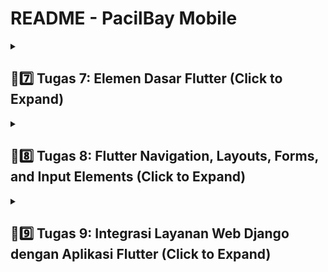 # README - PacilBay Mobile

<details>  <summary><h2>📝7️⃣ Tugas 7: Elemen Dasar Flutter (Click to Expand)</h2></summary>

<details>
  <summary><h3>1️⃣ Stateless Widget dan Stateful Widget</h3></summary>

1. Stateless Widget

   - Stateless Widget adalah widget yang tidak menyimpan state (keadaan) internal. Artinya, ketika widget ini dibuat, widget tidak akan berubah. Stateless Widget bersifat final dan hanya menerima parameter yang diberikan pada saat pembuatan. Stateless widget lebih sering digunakan untuk menampilkan informasi statis atau elemen yang tidak memerlukan update.
   
   - Contoh penggunaan stateless widget: membuat teks statis, gambar, ikon, dll

   

2. Stateful Widget
    - Stateful Widget adalah widget yang memiliki state internal yang dapat berubah. Stateful Widget bisa menyimpan informasi dan mengupdate tampilan berdasarkan perubahan yang terjadi selama life cycle aplikasi. Stateful Widget menggunakan dua kelas: kelas utama turunan dari StatefulWidget dan kelas State yang bertanggung jawab untuk menyimpan state dan mengelola update tampilan.
    - Contoh pengunaan stateful widget: tombol yang dapat ditekan (untuk mengubah status), form input yang menyimpan data, elemen interaktif lainnya

3. Perbandingan stateless widget dan stateful widget
    | Aspek          | Stateless Widget                                               | Stateful Widget                                                  |
    |----------------|---------------------------------------------------------------|-----------------------------------------------------------------|
    | Definisi       | Widget yang tidak menyimpan state dan tidak dapat berubah setelah dibuat | Widget yang menyimpan state dan dapat berubah seiring interaksi dengan user. |
    | Kelas          | Turunan dari StatelessWidget.                                 | Turunan dari StatefulWidget dan memiliki kelas State.           |
    | Pembaharuan    | Tidak dapat mengupdate tampilan setelah dibangun.           | Dapat mengupdate tampilan menggunakan metode setState().       |
    | Penggunaan     | Cocok untuk elemen statis seperti teks, ikon, gambar.        | Cocok untuk elemen interaktif seperti tombol, form, atau sign in. |
    | Siklus Hidup   | Hanya memiliki satu life cycle.                             | Memiliki dua life cycle: widget life cycle dan state life cycle. |
    | Kompleksitas   | Lebih sederhana dan lebih mudah digunakan.                   | Lebih kompleks karena memerlukan manajemen state.               |
</details>

<details>
  <summary><h3>2️⃣ Daftar Widget yang Digunakan dan Fungsinya</h3></summary>

| Widget               | Fungsi                                                                 |
|----------------------|------------------------------------------------------------------------|
| Scaffold             | Menyediakan struktur dasar halaman, termasuk AppBar, body, dan elemen lain di dalam aplikasi. |
| AppBar               | Menampilkan bagian atas aplikasi yang berisi judul dan elemen lainnya |
| Text                 | Menampilkan teks dalam aplikasi. Pada aplikasi ini digunakan untuk menampilkan judul aplikasi dan teks |
| Padding              | Memberikan jarak (padding) di sekeliling widget anaknya |
| Column               | Menyusun widget secara vertikal. |
| Row                  | Menyusun widget secara horizontal. |
| SizedBox             | Memberikan ruang kosong di antara widget. Digunakan untuk memberikan jarak vertikal antar elemen. |
| Center               | Meletakkan widget child di dalam area untuk menempatkan child di tengah area widget. |
| GridView.count       | Menyusun widget anak dalam bentuk grid. Dalam aplikasi ini digunakan untuk menampilkan ItemCard dalam 3 kolom. |
| Card                 | Menampilkan informasi dalam bentuk kartu. |
| Container            | Memberikan space untuk widget dan mengatur ukuran, warna, dan padding dari widget di dalamnya. |
| Material             | Memberikan efek material pada widget dan penggunaan tema. |
| InkWell              | Menambahkan efek sentuh (touch effect) pada widget ketika diklik.      |
| SnackBar             | Menampilkan pesan temporary di bagian bawah layar untuk memberikan feedback pada user. |
| Icon                 | Menampilkan ikon grafis.  |
</details>
<details>
  <summary><h3>3️⃣ Fungsi setstate()</h3></summary>
setState() adalah fungsi yang dimiliki oleh kelas State untuk mengelola keadaan (state) dari widget dalam aplikasi. Ketika fungsi setState() dipanggil, fungsi tersebut akan memberitahu Flutter untuk melakukan rebuild widget yang menggunakan state tersebut.

#### Kegunaan setstate()

1. Mengupdate UI
    Ketika keadaan suatu widget berubah (misal nilai variabel, hasil perhitungan, atau status interaksi *User* (seperti klik tombol)), maka setState() digunakan untuk memperbarui UI supaya memeproses perubahan tersebut. Flutter akan menjalankan kembali build() dari widget yang bersangkutan dan menghasilkan UI baru yang sesuai dengan state terbaru.

2. Mengoptimalkan Proses Rebuild
    Dengan menggunakan fungsi setState(), Flutter hanya akan merebuild widget yang berkaitan dengan state yang diubah, bukan seluruh widget tree sehingga membantu meningkatkan performa aplikasi.

Contoh:
```dart
setState(() {
  // Perubahan pada state
  counter++;
});
```
Ketika kita memanggil setState(), kita harus memberikan fungsi callback yang berisi logika untuk memperbarui state. Fungsi ini kemudian diambil oleh Flutter untuk memperbarui UI.
Pada contoh ini, variabel counter merupakan bagian dari state yang dikelola. Dengan memanggil setState(), nilai counter akan diubah dan UI akan diperbarui dengan menggunakan nilai(state) yang baru.


### Perbedaan const dan final

1. const

    const digunakan untuk mendeklarasikan konstanta yang diinisialisasi pada waktu kompilasi. Nilai yang diassign kepada variabel const harus diketahui sebelum program dijalankan. Variabel const bersifat immutable dan lebih efisien dalam penggunaan memori karena Flutter dapat melakukan optimasi dengan mengelola nilai yang sama hanya sekali dalam memori.

2. final

    final digunakan untuk mendeklarasikan variabel yang hanya dapat diinisialisasi sekali, tapi nilainya tidak harus diketahui pada waktu kompilasi. Nilai dari variabel final dapat ditetapkan pada waktu runtime. Final bersifat immutable setelah diinisialisasi, tapi final memungkinkan re-assign nilai yang lebih fleksibel karena nilainya bisa ditentukan oleh ekspresi yang dijalankan saat program berjalan.

3. Perbedaan const dan final

    | Aspek                | const                             | final                                |
    |----------------------|-----------------------------------|--------------------------------------|
    | Inisialisasi         | Diinisialisasi pada waktu kompilasi    | Diinisialisasi pada waktu runtime         |
    | Imutabilitas         | Nilai tidak dapat diubah setelah inisialisasi | Nilai tidak dapat diubah setelah inisialisasi |
    | Tipe Data            | Harus bertipe data yang diketahui saat kompilasi | Tipe data bisa ditentukan saat runtime |
    | Penggunaan Memori    | Dapat dioptimalkan untuk penggunaan memori yang efisien | Memori akan dialokasikan untuk setiap instance |
    | Contoh               | `const pi = 3.14;`               | `final name = getName();`           |
    | Scope                | Dapat digunakan dalam konteks compile-time | Dapat digunakan dalam konteks runtime |
</details>

<details>
  <summary><h3>4️⃣ Langkah-langkah Implementasi Elemen Dasar Flutter</h3></summary>

- Membuat Program Flutter Baru: Pertama, saya membuka terminal dan menggunakan perintah `flutter create pacilbay` untuk membuat aplikasi Flutter baru dengan nama "pacilbay".
- Buat file baru bernama menu.dart di direktori mental_health_tracker/lib. Tambahkan kode import 'package:flutter/material.dart'; pada baris pertama file tersebut.
- Di menu.dart, ubah kelas MyHomePage dari StatefulWidget menjadi StatelessWidget dengan menghapus bagian yang tidak diperlukan dan menambahkan constructor baru.
- Di dalam file lib/main.dart, saya mengimplementasikan kelas MyHomePage yang merupakan widget utama aplikasi. Dalam metode build, saya menggunakan widget Column untuk menyusun tombol-tombol secara vertikal. Saya membuat tiga tombol dengan menggunakan widget ElevatedButton, masing-masing dilengkapi dengan ikon dan teks yang sesuai. Untuk mengisi card tersebut, saya deklarasikan tiga variabel bertipe string (npm, name, className) di dalam kelas MyHomePage.
- Selanjutnya, saya buat kelas baru bernama InfoCard di menu.dart untuk menampilkan informasi NPM, nama, dan kelas.
- Selanjutnya, saya mengimplementasikan warna yang berbeda untuk setiap tombol dengan menambahkan properti `final Color color;` pada class `ItemHomepage` yang sudah dibuat sebelumnya. 
- Saya menggunakan widget ScaffoldMessenger untuk menampilkan Snackbar ketika tombol ditekan. Dalam setiap fungsi onPressed dari tombol, saya menambahkan kode untuk menampilkan Snackbar yang sesuai
- Setelah semua kelas selesai dimplementasikan, saya menjalankan perintah flutter analyze untuk memastikan tidak ada isu pada kode yang dapat mengganggu performa atau fungsionalitas aplikasi.
</details>

</details>

<details>
  <summary><h2>📝8️⃣ Tugas 8: Flutter Navigation, Layouts, Forms, and Input Elements (Click to Expand)</h2></summary>

<details>
  <summary><h3>1️⃣ Kegunaan const di Flutter</h3></summary>

`const` adalah keyword di Flutter yang digunakan untuk mendefinisikan objek atau widget yang immutable (tidak bisa diubah) dan akan diinisialisasi sekali saja pada saat kompilasi. Dengan `const`, kita memastikan bahwa objek tersebut bersifat konstan dan tidak akan berubah sepanjang masa hidup aplikasi.

#### Keuntungan menggunakan const
1. **Meningkatkan Performa Aplikasi**
   - **Reuse**: Objek `const` hanya dibuat satu kali dalam memori, sehingga dapat digunakan kembali (reused) tanpa perlu dibuat ulang.
   - **Optimasi Rendering**: Flutter tidak perlu merender ulang widget yang diberi `const`, sehingga mempercepat proses rendering dan mengurangi kerja CPU.

2. **Efisiensi Memori**
   - Objek `const` hanya memakan memori sekali saja, karena tidak dibuat ulang setiap kali dipanggil.
   - Penggunaan memori menjadi lebih hemat, terutama dalam aplikasi dengan banyak widget statis.

3. **Deteksi Kesalahan di Waktu Kompilasi**
   - Kesalahan yang berkaitan dengan nilai konstan dapat dideteksi lebih awal, saat proses kompilasi, bukan di runtime.
   - Membantu pengembang menemukan bug lebih cepat dan meningkatkan keandalan aplikasi.

4. **Meningkatkan Readability dan Maintainability**
   - Kode yang menggunakan `const` lebih mudah dibaca dan dipahami, karena developer lain tahu bahwa objek tersebut tidak akan berubah.
   - Membantu menjaga konsistensi dalam kode, sehingga lebih mudah dikelola dan di-maintain.

#### Kapan Sebaiknya Menggunakan `const`?
- **Widget Statis**: Ketika widget atau objek tidak berubah selama masa hidup aplikasi.
  ```dart
  const Text('Hello, Flutter');
  ```

- **Konfigurasi Aplikasi**: Untuk nilai-nilai yang tidak berubah, seperti warna, margin, padding, atau konfigurasi lainnya.
    ```dart
    const Color primaryColor = Colors.blue;
    ```

- **Penggunaan Berulang**: Ketika sebuah widget atau objek sering digunakan di berbagai tempat dalam aplikasi.
    ```dart
    const EdgeInsets allPadding = EdgeInsets.all(16.0);
    ```

#### Kapan Sebaiknya Menggunakan `const`?
- **Widget Dinamis**: Jika widget atau objek bergantung pada input *User* atau data yang berubah.
    ```dart
    Text('Welcome, $userName'); // Tidak bisa menggunakan const karena userName bisa berubah
    ```

- **Stateful Widget**: Untuk widget yang memiliki state atau memerlukan perubahan selama runtime.
    ```dart
    setState(() {
    // Update state
    });
    ```

#### Contoh Penggunaan `const`?
```dart
class MyApp extends StatelessWidget {
  const MyApp({super.key});

  @override
  Widget build(BuildContext context) {
    return const MaterialApp(
      home: Scaffold(
        appBar: AppBar(
          title: Text('Const Example'),
        ),
        body: Center(
          child: Text('Hello, const world!'),
        ),
      ),
    );
  }
}
```
Dalam kode Dart tersebut, penggunaan const memiliki beberapa fungsi:
1. Konstruksi class: Konstruktor `MyApp` ditandai sebagai const, yang berarti bahwa setiap instance dari `MyApp` tidak akan berubah (immutable) dan dapat diinisialisasi sebagai konstan. Konstruktor ini membantu Flutter memahami bahwa widget ini tidak perlu dirender ulang jika tidak ada perubahan.
2. Reusable `MaterialApp`: Dengan menggunakan const, `MaterialApp` dibuat sebagai objek immutable. Jika tidak ada perubahan pada konfigurasi aplikasi, Flutter tidak perlu membuat ulang widget ini setiap kali aplikasi dijalankan atau dirender ulang.
3. Immutable `Text` Widget: `Text` ini memiliki nilai yang tidak akan berubah selama runtime. Dengan `const`, Flutter tidak perlu membuat ulang widget ini, yang meningkatkan efisiensi rendering.
</details>

<details>
  <summary><h3>2️⃣ Penggunaan Column dan Row pada Flutter</h3></summary>

#### 1. **Column**
    `Column` adalah widget di Flutter yang menyusun *children*-nya secara vertikal (dari atas ke bawah).

    **Karakteristik:**
    - Menyusun widget secara **vertikal**.
    - Bisa menyesuaikan **alignment** dan **main axis** (vertikal) serta **cross axis** (horizontal).
    - Fleksibel untuk membuat tata letak dengan elemen-elemen yang harus ditampilkan berurutan dari atas ke bawah.

    **Properti Utama:**
    - `mainAxisAlignment`: Mengatur bagaimana *children* diatur secara vertikal.
    - `crossAxisAlignment`: Mengatur bagaimana *children* disejajarkan secara horizontal.

    **Contoh Implementasi:**
    ```dart
    Column(
      mainAxisAlignment: MainAxisAlignment.center,
      crossAxisAlignment: CrossAxisAlignment.start,
      children: [
        Text('Item 1'),
        Text('Item 2'),
        Text('Item 3'),
      ],
    )
    ```
    Penggunaan `Column` dalam kode ini bertujuan untuk menyusun beberapa widget `Text` secara vertikal, dari atas ke bawah. 
    - `Column` Widget

        `Column` digunakan untuk menyusun anak-anaknya (dalam hal ini widget `Text`) secara vertikal.

    - `mainAxisAlignment: MainAxisAlignment.center`

        Properti `mainAxisAlignment` mengatur posisi anak-anak widget di **sumbu utama** (vertikal dalam `Column`). Dengan `MainAxisAlignment.center`, semua anak-anak `Column` akan ditempatkan di tengah-tengah sumbu vertikal.

    - `crossAxisAlignment: CrossAxisAlignment.start`

        Properti `crossAxisAlignment` mengatur posisi anak-anak di sepanjang **sumbu sekunder** (horizontal dalam `Column`). Dengan `CrossAxisAlignment.start`, setiap anak dari `Column` akan disejajarkan di sisi **kiri** dari sumbu horizontal.

    - `children`

      Daftar widget yang merupakan anak-anak dari `Column`. Dalam kode ini, ada tiga widget `Text`:
      `Text('Item 1')`
      `Text('Item 2')`
      `Text('Item 3')`

    Ketiga widget ini akan ditampilkan secara vertikal dalam `Column`, dimulai dari sisi kiri (karena `crossAxisAlignment.start`) dan dipusatkan di sumbu vertikal (karena `mainAxisAlignment.center`).

#### 2. **Row**
    `Row` adalah widget di Flutter yang menyusun *children*-nya secara horizontal (dari kiri ke kanan).

    **Karakteristik:**
    - Menyusun widget secara **horizontal**.
    - Sama seperti `Column`, `Row` memiliki kontrol atas **alignment** dan **main axis** (horizontal) serta **cross axis** (vertikal).
    - Digunakan untuk membuat tata letak elemen-elemen yang perlu disusun berurutan dari kiri ke kanan.

    **Properti Utama:**
    - `mainAxisAlignment`: Mengatur bagaimana *children* diatur secara horizontal.
    - `crossAxisAlignment`: Mengatur bagaimana *children* diatur vertikal.

    **Contoh Implementasi:**
    ```dart
    Row(
      mainAxisAlignment: MainAxisAlignment.spaceAround,
      crossAxisAlignment: CrossAxisAlignment.center,
      children: [
        Icon(Icons.star),
        Icon(Icons.favorite),
        Icon(Icons.person),
      ],
    )
    ```
    Kode `Row` ini digunakan untuk menyusun tiga ikon secara horizontal dengan jarak yang merata di antara mereka.

    - `Row'
      - Widget ini menyusun elemen-elemen anak (`children`) secara horizontal, dari kiri ke kanan.

    - `mainAxisAlignment: MainAxisAlignment.spaceAround`. Properti ini mengatur jarak antar elemen anak di **sumbu utama** (horizontal). Dengan `spaceAround`:
        - Memberikan jarak yang sama di sekitar setiap elemen.
        - Jarak antara elemen dan tepi `Row` sedikit lebih kecil dibandingkan jarak antar elemen.

    - `crossAxisAlignment: CrossAxisAlignment.center`
      - Properti ini menentukan bagaimana elemen-elemen anak diatur di **sumbu sekunder** (vertikal).
      - `center` memastikan semua ikon berada di tengah secara vertikal dalam `Row`.

    - `children`
      - Berisi tiga ikon: `Icons.star`, `Icons.favorite`, dan `Icons.person`.
      - Masing-masing ikon akan ditempatkan secara horizontal dalam `Row` dengan jarak merata.

#### 3. Perbandingan `Column` vs `Row`

    | **Aspek**              | **Column**                          | **Row**                                   |
    |------------------------|-------------------------------------|-------------------------------------------|
    | **Orientasi**           | Vertikal (dari atas ke bawah)       | Horizontal (dari kiri ke kanan)           |
    | **Main Axis**           | Vertikal                            | Horizontal                                |
    | **Cross Axis**          | Horizontal                          | Vertikal                                  |
    | **Penggunaan**          | Untuk menyusun elemen vertikal      | Untuk menyusun elemen horizontal          |
    | **Alignment**           | `mainAxisAlignment`, `crossAxisAlignment` | `mainAxisAlignment`, `crossAxisAlignment` |
    | **Contoh Situasi**      | Daftar item, formulir, paragraf     | Navigasi horizontal, icons                |

#### 4. Contoh Penggunaan Gabungan:
    ```dart
    Column(
      children: [
        Row(
          mainAxisAlignment: MainAxisAlignment.spaceBetween,
          children: [
            Text('Left Item'),
            Text('Right Item'),
          ],
        ),
        Row(
          mainAxisAlignment: MainAxisAlignment.center,
          children: [
            Icon(Icons.star),
            Icon(Icons.favorite),
            Icon(Icons.person),
          ],
        ),
      ],
    )
    ```
</details>

<details>
  <summary><h3>3️⃣ Elemen Input pada Halaman Form</h3></summary>

#### Elemen Input yang Digunakan dalam Kode:

1. **`TextFormField`**:
   - **`Nama Produk`**: Input teks untuk nama produk dengan validasi untuk memastikan tidak kosong dan tidak lebih dari 100 karakter.
   - **`Deskripsi Produk`**: Input teks untuk deskripsi produk dengan validasi untuk memastikan tidak kosong dan tidak lebih dari 255 karakter.
   - **`Harga Produk`**: Input teks yang memerlukan angka positif untuk harga produk, dengan validasi angka dan memastikan input adalah integer positif.
   - **`Jumlah Tersedia`**: Input teks yang memerlukan angka positif untuk jumlah produk yang tersedia, dengan validasi serupa untuk angka dan integer positif.

2. **`ElevatedButton`**:
   - Tombol untuk menyimpan data formulir, dengan validasi formulir sebelum menampilkan dialog konfirmasi.

#### Elemen Input Flutter Lain yang Tidak Digunakan:
1. **`DropdownButton`**: Untuk memilih dari daftar pilihan yang sudah ditentukan.
2. **`Checkbox`**: Untuk input nilai boolean (true/false).
3. **`Radio`**: Untuk memilih satu opsi dari beberapa pilihan.
4. **`Slider`**: Untuk input angka dalam bentuk slider.
5. **`Switch`**: Untuk input boolean yang bisa diaktifkan/dinonaktifkan.
6. **`DatePicker`**: Untuk memilih tanggal.
7. **`TimePicker`**: Untuk memilih waktu.
</details>

<details>
  <summary><h3>4️⃣ Tema (theme) dalam Aplikasi Flutter</h3></summary>

Flutter menyediakan widget `ThemeData` yang dapat diatur dalam `MaterialApp` untuk memastikan konsistensi tampilan di seluruh aplikasi. Dengan menggunakan `ThemeData`, kita bisa mengatur warna, font, bentuk tombol, gaya teks, dan elemen UI lainnya agar konsisten di seluruh aplikasi.

Dalam aplikasi Flutter yang saya buat, saya menggunakan tema utama yang didefinisikan di `main.dart`. Tema ini berfungsi sebagai **"base"** untuk seluruh screens dan widget lainnya, memastikan konsistensi desain dan gaya di seluruh aplikasi.

Di dalam `main.dart`, saya mengatur `ThemeData` menggunakan `colorScheme` dan beberapa pengaturan tambahan:

```dart
MaterialApp(
  theme: ThemeData(
    colorScheme: ColorScheme.fromSwatch(
      primarySwatch: Colors.deepOrange,
    ).copyWith(
      secondary: Colors.deepOrange[400],
    ),
    useMaterial3: true, // Mengaktifkan Material Design 3
  ),
  home: MyHomePage(),
);
```

1. **MaterialApp**

   `MaterialApp` adalah widget utama yang membungkus aplikasi Flutter. Parameter `theme` membuat kita bisa menentukan tema global yang akan diterapkan ke seluruh aplikasi.

2. **ThemeData**

   `ThemeData` adalah konfigurasi tema yang berisi berbagai pengaturan seperti skema warna, font, dan gaya lainnya.

3. **colorScheme**

   - **`ColorScheme.fromSwatch`**: Digunakan untuk membuat skema warna berbasis warna utama yang kita pilih (`primarySwatch`). Dalam contoh ini, `primarySwatch` diatur ke `Colors.deepOrange`.
   - **`copyWith`**: Digunakan untuk menyesuaikan skema warna lebih lanjut. Dalam kode ini, `secondary` diatur ke `Colors.deepOrange[400]`. Warna sekunder biasanya digunakan untuk elemen tambahan seperti tombol aksi sekunder dan ikon.

4. **useMaterial3**

   **`useMaterial3: true`**: Mengaktifkan penggunaan **Material Design 3**, yang menghadirkan fitur desain baru dan penyesuaian yang lebih baik untuk elemen UI, seperti tombol, card, dan lainnya.

5. **home**

   Menentukan layar awal aplikasi, dalam hal ini, `MyHomePage`.

</details>

<details>
  <summary><h3>5️⃣ Navigasi dalam aplikasi dengan banyak halaman pada Flutter</h3></summary>

Navigasi dalam aplikasi ini ditangani menggunakan **`Navigator`** dengan metode **`pushReplacement`** dan **`push`** untuk berpindah antar halaman.

#### 1. **Penggunaan `Navigator.pushReplacement`**
   - **`Navigator.pushReplacement`** digunakan untuk mengganti halaman saat ini dengan halaman baru. `Navigator.pushReplacement` memastikan bahwa halaman sebelumnya tidak akan tetap berada dalam *stack* navigasi.
   - **Keuntungan**: *User* tidak dapat kembali ke halaman sebelumnya dengan tombol "back", sehingga cocok untuk skenario seperti mengalihkan *User* ke halaman utama atau formulir tertentu setelah tindakan tertentu.

   **Contoh**:
   ```dart
   ListTile(
     leading: const Icon(Icons.home_outlined),
     title: const Text('Halaman Utama'),
     onTap: () {
       Navigator.pushReplacement(
         context,
         MaterialPageRoute(
           builder: (context) => MyHomePage(),
         ),
       );
     },
   );
   ```
   Dalam contoh ini, ketika *User* mengetuk "Halaman Utama", mereka akan diarahkan ke `MyHomePage`, dan halaman sebelumnya akan dihapus dari *stack* navigasi.

Selain menggunakan **`pushReplacement`** untuk navigasi melalui drawer, saya juga menggunakan **`Navigator.push`** di dalam **`InkWell`** pada halaman menu untuk navigasi ke halaman lain.

#### 2. **Navigasi dengan `Navigator.push`**
   - **`Navigator.push`** menambahkan halaman baru ke *stack* navigasi, memungkinkan *user* untuk kembali ke halaman sebelumnya dengan tombol "back".
   - **Perbedaan dengan `pushReplacement`**: 
     - **`push`** menambahkan halaman ke *stack* navigasi.
     - **`pushReplacement`** mengganti halaman saat ini, sehingga halaman sebelumnya dihapus dari *stack* navigasi.
   - **Keuntungan**: Memungkinkan navigasi dengan kemampuan untuk kembali ke halaman sebelumnya, misalnya, setelah menyelesaikan suatu tugas atau form.

   ```dart
   Navigator.push(
     context,
     MaterialPageRoute(
       builder: (context) => ProductEntryFormPage(),
     ),
   );
   ```
   Dalam contoh ini, ketika item menu dengan nama "Tambah Produk" diklik, aplikasi akan menavigasi ke `ProductEntryFormPage`, dan *user* dapat kembali ke halaman sebelumnya dengan tombol "back".

#### 3. **Penggunaan `Drawer` untuk Navigasi**
   - **`Drawer`** adalah komponen navigasi yang menampilkan side menu. *User* dapat memilih item menu untuk berpindah antar halaman.
   - Setiap **`ListTile`** dalam `Drawer` memicu navigasi ke halaman yang berbeda.
   - **Contoh item Drawer**:
     - **Halaman Utama**: Mengarahkan ke `MyHomePage`.
     - **Tambah Produk**: Mengarahkan ke `ProductEntryFormPage`.

   **Kode**:
   ```dart
   Drawer(
     child: ListView(
       children: [
         // Header Drawer
         DrawerHeader(...),
         // Navigasi ke Halaman Utama
         ListTile(
           leading: const Icon(Icons.home_outlined),
           title: const Text('Halaman Utama'),
           onTap: () {
             Navigator.pushReplacement(
               context,
               MaterialPageRoute(builder: (context) => MyHomePage()),
             );
           },
         ),
         // Navigasi ke Tambah Produk
         ListTile(
           leading: const Icon(Icons.shop_2_outlined),
           title: const Text('Tambah Produk'),
           onTap: () {
             Navigator.pushReplacement(
               context,
               MaterialPageRoute(builder: (context) => ProductEntryFormPage()),
             );
           },
         ),
       ],
     ),
   );
   ```

</details>
</details>

<details>  <summary><h2>📝9️⃣ Tugas 9: Integrasi Layanan Web Django dengan Aplikasi Flutter (Click to Expand)</h2></summary>

<details>
  <summary><h3>1️⃣ Pembuatan Model Custom di Flutter</h3></summary>

1. **Struktur Data yang Konsisten**
   - Model menyediakan kerangka atau struktur yang memastikan bahwa data yang diterima atau dikirim memiliki format yang sama.
   - Dalam Django, model biasanya digunakan untuk mendefinisikan bagaimana data disimpan dalam database. Saat data ini diubah menjadi JSON (menggunakan serializer), struktur model tetap terjaga.
   - Di sisi Flutter, model (dalam bentuk kelas Dart) memastikan data JSON yang diterima dari Django dapat diakses dengan atribut atau metode tertentu. Dengan pendekatan ini, data yang ditransfer antara Django dan Flutter tetap konsisten, mencegah error parsing atau akses atribut yang tidak ada.

2. **Validasi Data**
   - Model di Django (dan serializer) memvalidasi data sebelum menyimpan ke database. Jika tidak ada model, data bisa saja diterima meskipun tidak valid atau tidak sesuai dengan harapan.
   - Di Flutter, model memastikan data JSON yang diterima memiliki tipe dan format yang benar.

   **Contoh Validasi di Django:**
   ```python
   class ProductSerializer(serializers.ModelSerializer):
       class Meta:
           model = Product
           fields = ['id', 'name', 'price', 'description']

       def validate_price(self, value):
           if value <= 0:
               raise serializers.ValidationError("Price must be greater than zero.")
           return value
   ```

   **Error yang Dapat Terjadi Tanpa Validasi:**
   Jika Flutter menerima JSON tanpa validasi:
   ```json
   {
     "id": 1,
     "name": "Laptop",
     "price": "not_a_number",
     "description": "High-performance laptop"
   }
   ```
   Maka aplikasi Flutter akan crash ketika mencoba mengubah tipe data `price` menjadi `double`.

3. **Kemudahan Pengembangan dan Perawatan**
   - Model berfungsi sebagai sumber kebenaran tunggal (**Single Source of Truth**) untuk pengelolaan data, baik di Django maupun Flutter.
   - Jika ada perubahan pada struktur data (misalnya penambahan atribut baru), model memastikan bahwa perubahan ini diterapkan dengan konsisten pada backend dan frontend.
   - Tanpa Model, perubahan harus dilakukan secara manual di beberapa tempat, yang meningkatkan risiko inkonsistensi.

4. **Keamanan Data**
   - Django model dapat dilengkapi dengan kontrol akses dan logika validasi yang mencegah eksploitasi.
   - Tanpa model, data mentah yang tidak diverifikasi dapat menyebabkan celah keamanan.

### **Apakah Akan Terjadi Error Jika Tidak Membuat Model?**

- **Di Django:** 
  Tidak menggunakan model Django untuk database (misalnya hanya bekerja dengan data JSON mentah) tidak akan menyebabkan error secara langsung, tetapi akan sangat sulit untuk mengelola data dengan struktur kompleks. Serializer membutuhkan model atau struktur data untuk bekerja dengan baik.

- **Di Flutter:** 
  Tanpa model Dart, JSON parsing menjadi tidak efisien dan rawan error. Akses atribut menggunakan cara manual (`json['key']`) dapat menyebabkan error runtime jika atribut tidak ada atau tipe data tidak sesuai.

  **Contoh Masalah Tanpa Model Dart:**
  ```dart
  var jsonData = {'id': 1, 'name': 'Laptop', 'price': 1500};
  
  // Akses manual
  var price = jsonData['price']; // Berjalan
  var description = jsonData['description']; // Error runtime: Key not found
  ```

Tanpa model, error eksplisit mungkin tidak langsung ada, tetapi akan ada banyak potensi masalah yang menjadikan program tidak efisien dan rawan bug.
</details>
<details>
  <summary><h3>2️⃣ Fungsi dari library http</h3></summary>
  Library `http` dalam Flutter digunakan untuk mengirim HTTP request dari aplikasi Flutter ke layanan backend seperti Django. Library http menyediakan API untuk melakukan request, seperti `GET`, `POST`, `PUT`, `DELETE`, dll sehingga memungkinkan komunikasi antara frontend (Flutter) dan backend (Django).

Fungsi `http` dalam integrasi Django dan Flutter:

### 1. **Mengirim Data ke Backend (POST Request)**

Pada integrasi flutter dan django, **POST** digunakan untuk mengirimkan data dari Flutter ke Django. Contohnya, mengirim data formulir menambah user (register).

**Kode di Flutter:**

```dart
import 'package:http/http.dart' as http;
import 'dart:convert';

Future<void> registerUser(String username, String password) async {
  final url = Uri.parse('http://127.0.0.1:8000/api/register/');
  final response = await http.post(
    url,
    headers: {'Content-Type': 'application/json'},
    body: jsonEncode({'username': username, 'password': password}),
  );

  if (response.statusCode == 201) {
    print('User registered successfully');
  } else {
    print('Failed to register user: ${response.statusCode}');
  }
}
```

**Kode di Django (views.py):**

```python
from rest_framework.decorators import api_view
from rest_framework.response import Response
from rest_framework import status

@api_view(['POST'])
def register_user(request):
    username = request.data.get('username')
    password = request.data.get('password')
    # Simpan data ke database (contoh sederhana)
    if username and password:
        return Response({'message': 'User registered'}, status=status.HTTP_201_CREATED)
    return Response({'error': 'Invalid data'}, status=status.HTTP_400_BAD_REQUEST)
```

- Library `http` akan membuat **request POST** dengan header dan isi request yang sesuai.
- `jsonEncode` digunakan untuk mengonversi data Dart menjadi format JSON yang dapat dipahami Django.
- Error handling dilakukan dengan memeriksa `statusCode`.

### 2. **Mengambil Data dari Backend (GET Request)**

**GET** request digunakan untuk mengambil data dari Django, seperti daftar produk atau detail pengguna.

Misalkan aplikasi Flutter perlu mengambil daftar produk dari endpoint Django `/api/products/`.

**Kode di Flutter:**

```dart
Future<void> fetchProducts() async {
  final url = Uri.parse('http://127.0.0.1:8000/api/products/');
  final response = await http.get(url);

  if (response.statusCode == 200) {
    final data = jsonDecode(response.body);
    print('Products: $data');
  } else {
    print('Failed to fetch products: ${response.statusCode}');
  }
}
```

**Kode di Django (views.py):**

```python
from rest_framework.decorators import api_view
from rest_framework.response import Response

@api_view(['GET'])
def get_products(request):
    products = [
        {'id': 1, 'name': 'Product 1', 'price': 100},
        {'id': 2, 'name': 'Product 2', 'price': 200},
    ]
    return Response(products)
```

- Fungsi `http.get` mengirimkan permintaan tanpa body, cukup dengan URL.
- Data JSON yang diterima dari Django di-*decode* menggunakan `jsonDecode` di Flutter.
- Library `http` meng-*handle* proses pengambilan data secara asinkron dengan `Future`.

### 3. **Mengupdate Data di Backend (PUT Request)**

**PUT** request digunakan untuk meng-*update* data yang sudah ada, seperti mengedit profil pengguna.

**Kode di Flutter:**

```dart
Future<void> updateUser(int userId, String username) async {
  final url = Uri.parse('http://127.0.0.1:8000/api/user/$userId/');
  final response = await http.put(
    url,
    headers: {'Content-Type': 'application/json'},
    body: jsonEncode({'username': username}),
  );

  if (response.statusCode == 200) {
    print('User updated successfully');
  } else {
    print('Failed to update user: ${response.statusCode}');
  }
}
```

**Kode di Django (views.py):**

```python
from rest_framework.decorators import api_view
from rest_framework.response import Response
from rest_framework import status

@api_view(['PUT'])
def update_user(request, user_id):
    username = request.data.get('username')
    # Perbarui data di database (contoh sederhana)
    if username:
        return Response({'message': 'User updated'}, status=status.HTTP_200_OK)
    return Response({'error': 'Invalid data'}, status=status.HTTP_400_BAD_REQUEST)
```

- Library `http` menggunakan method **PUT** untuk pembaruan data.
- Header `Content-Type` memastikan server Django dapat membaca data dalam format JSON.

### 4. **Menghapus Data di Backend (DELETE Request)**

Permintaan **DELETE** digunakan untuk menghapus data, seperti menghapus akun pengguna.

**Kode di Flutter:**

```dart
Future<void> deleteUser(int userId) async {
  final url = Uri.parse('http://127.0.0.1:8000/api/user/$userId/');
  final response = await http.delete(url);

  if (response.statusCode == 204) {
    print('User deleted successfully');
  } else {
    print('Failed to delete user: ${response.statusCode}');
  }
}
```

**Kode di Django (views.py):**

```python
from rest_framework.decorators import api_view
from rest_framework.response import Response
from rest_framework import status

@api_view(['DELETE'])
def delete_user(request, user_id):
    # Hapus data dari database
    return Response({'message': 'User deleted'}, status=status.HTTP_204_NO_CONTENT)
```

- Fungsi `http.delete` lebih sederhana karena tidak membutuhkan body.
- Respons dilakukan untuk memverifikasi keberhasilan penghapusan. (optional)
</details>
<details>
  <summary><h3>3️⃣ Fungsi dari CookieRequest</h3></summary>

### Fungsi dari `CookieRequest`

`CookieRequest` adalah sebuah abstraksi yang digunakan untuk mengelola sesi *user* dalam komunikasi antara aplikasi Flutter dan django. `CookieRequest` berfungsi untuk:

1. **Mengelola Otorisasi dan Autentikasi**  
   - Django menggunakan cookie untuk melacak status login *user* setelah proses autentikasi berhasil. `CookieRequest` menangkap cookie ini dan menggunakannya untuk menjaga status login *user* di sisi klien (Flutter).  
   - Karena cookue sudah ditangkap dengan `CookieRequest`, *user* tidak perlu login setiap kali melakukan *request* ke server setelah login.

2. **Mengirimkan Header Cookie**  
   - `CookieRequest` memastikan bahwa setiap *request* HTTP ke server Django menggunakan header cookie yang sesuai. Hal ini penting untuk mengakses endpoint yang memerlukan otorisasi, seperti mengambil data pribadi atau melakukan perubahan pada data *user*.

3. **Menyimpan Status Sesi**  
   - `CookieRequest` berperan sebagai sebagai pengelola *session* yang akan menyimpan cookie selama aplikasi berjalan. Jika aplikasi dimatikan, status *session* dapat disimpan ke penyimpanan lokal untuk di-reload nanti.

4. **Menyediakan Fitur Logout**  
   - `CookieRequest` juga menangani penghapusan cookie ketika *user* logout, sehingga *session* dihapus baik di sisi server maupun klien.

### Mengapa Instance `CookieRequest` Perlu Dibagikan ke Semua Komponen

Instance `CookieRequest` perlu bersifat global dan dapat diakses oleh semua komponen Flutter supaya *user experience* tetap konsisten di seluruh aplikasi. Fungsi instance `CookieRequest` yang dibagikan ke semua komponen:

1. **Membuat Status *Session* Konsisten**  
   - Semua bagian aplikasi yang memerlukan data dari server membutuhkan status *session* yang sama. Pembagian instance `CookieRequest` ke seluruh komponen, semua *HTTP request* akan dilakukan menggunakan cookie yang sama.

2. **Mencegah Redundansi**  
   - Jika setiap komponen membuat instance `CookieRequest` sendiri, akan terjadi konflik dalam penyimpanan cookie yang akan mengurangi efisiensi, dan meningkatkan kompleksitas debugging.

3. **Peningkatan Keamanan**  
   - Dengan membagikan instance `CookieRequest` ke semua komponen, pengelolaan cookie menjadi lebih terpusat. Pengelolaan cookie yang terpusat akan meminimalkan risiko (misal pengiriman header cookie yang salah atau penyimpanan cookie yang tidak terenkripsi).

4. **Kemudahan Integrasi**  
   - Banyak fitur aplikasi (login otomatis, sinkronisasi data, atau pengelolaan cache) yang bergantung pada cookie yang sama. Instance global membuat semua fitur ini berfungsi dengan baik dan mengurangi kemungkinan konflik.

</details>
<details>
  <summary><h3>4️⃣ Mekanisme pengiriman data di Flutter</h3></summary>

1. **Input Data di Aplikasi Flutter**  
   - *User* mengisi form di aplikasi Flutter dengan widget `TextFormField` yang sudah dibuat dengan field sesuai model yang sudah dibuat di django:
     - **Nama Produk** (`_productName`)
     - **Deskripsi Produk** (`_productDescription`)
     - **Harga Produk** (`_price`)
     - **Jumlah Tersedia** (`_availableQty`)
   - Widget form menggunakan validator untuk memeriksa validitas input (angka positif untuk harga, panjang maksimal string, dsb.).

2. **Klik Tombol "Save"**  
   - Setelah *user* mengisi semua field, *user* dapat menekan tombol **"Save"** jika semua validator terpenuhi.
   - Tombol ini memicu fungsi asynchronous di Flutter untuk mengirimkan data ke server Django.

3. **Persiapan Data untuk Pengiriman**  
   - Fungsi `request.postJson` pada Flutter digunakan untuk membuat HTTP POST request.
   - Data input dari *user* (`_productName`, `_productDescription`, `_price`, dan `_availableQty`) diterjemahkan dalam format JSON menggunakan fungsi `jsonEncode`.

4. **Pengiriman HTTP Request ke Server Django**  
   - Endpoint tujuan adalah `http://127.0.0.1:8000/create-flutter/`.
   - Header request secara otomatis mengandung `Content-Type: application/json` untuk memberi tahu Django bahwa data dikirim dalam format JSON.
   - Payload JSON berisi:
     ```json
     {
       "product_name": "Example Product",
       "price": "100",
       "product_description": "Example Description",
       "available_qty": "10"
     }
     ```

5. **Penerimaan dan Pemrosesan Data di Django**  
   - Fungsi `create_product_flutter` pada Django menerima request POST.
   - Dekorator `@csrf_exempt` memastikan bahwa request dari Flutter tidak memerlukan token CSRF.
   - Request body yang berupa JSON di-parse menggunakan `json.loads(request.body)`.

6. **Validasi dan Penyimpanan Data di Django**  
   - Django membaca data yang diterima dan membuat objek baru `ProductEntry` menggunakan model Django.
   - Field yang diisi adalah:
     - **user**: Otentikasi pengguna diambil dari `request.user`.
     - **product_name**: Data dari `data["product_name"]`.
     - **price**: Data dari `data["price"]` di-casting menjadi integer.
     - **product_description**: Data dari `data["product_description"]`.
     - **available_qty**: Data dari `data["available_qty"]` di-casting menjadi integer.
   - Objek kemudian disimpan ke database dengan `new_product.save()`.

7. **Respon Django ke Flutter**  
   - Jika data berhasil disimpan, Django mengembalikan respons JSON dengan status `200 OK`:
     ```json
     {
       "status": "success"
     }
     ```
   - Jika metode selain POST digunakan, Django mengembalikan respons dengan status `401 Unauthorized`:
     ```json
     {
       "status": "error"
     }
     ```

8. **Pengolahan Respons di Flutter**  
   - Setelah respons diterima, Flutter memproses JSON menggunakan key `response['status']`:
     - Jika status adalah `success`, aplikasi:
       - Menampilkan **SnackBar** dengan pesan "Produk baru berhasil disimpan!".
       - Mengarahkan *user* kembali ke halaman `MyHomePage` dengan `Navigator.pushReplacement`.
     - Jika status adalah `error`, aplikasi:
       - Menampilkan **SnackBar** dengan pesan "Terdapat kesalahan, silakan coba lagi.".

9. ***User* Melihat Data Tersimpan**  
   - Setelah pengiriman sukses, data produk baru sudah tersimpan di database Django.
   - Data ini dapat diambil oleh Flutter melalui endpoint GET untuk ditampilkan dalam aplikasi.

- **Flutter**: *User* mengisi form → Klik Save → JSON dikirim via HTTP POST →  
- **Django**: Menerima JSON → Parsing → Simpan data ke database → Berikan respons JSON →  
- **Flutter**: Terima respons → Tampilkan notifikasi dan navigasi ulang.

</details>
<details>
  <summary><h3>5️⃣ Mekanisme autentikasi di Flutter</h3></summary>

#### **1. Proses Register**

1. **Input Data di Flutter:**
   - *User* memasukkan username, password, dan konfirmasi password melalui form di Flutter (`RegisterPage`).

2. **Mengirim Data ke Django:**
   - Flutter mengirimkan data ke endpoint Django `/auth/register/` menggunakan metode POST.
   - Data dikirim dalam format JSON, berisi `username`, `password1`, dan `password2`.

3. **Django Memproses Permintaan:**
   - Django menerima data melalui fungsi `register(request)`.
   - Data JSON di-*parse* untuk memvalidasi:
     - Apakah password cocok.
     - Apakah username sudah ada di database.
   - Jika valid, Django membuat akun menggunakan `User.objects.create_user`.

4. **Respons dari Django:**
   - Jika pendaftaran berhasil, Django mengembalikan respons JSON:
     ```json
     {
         "username": "username_pengguna",
         "status": "success",
         "message": "User created successfully!"
     }
     ```
   - Jika gagal, Django mengirimkan pesan kesalahan.

5. **Feedback ke Flutter:**
   - Flutter menampilkan pesan sukses atau gagal kepada pengguna.

#### **2. Proses Login**

1. **Input Data di Flutter:**
   - *User* memasukkan `username` dan `password` di form login pada Flutter.

2. **Mengirim Data ke Django:**
   - Flutter mengirimkan data ke endpoint `/auth/login/` menggunakan metode POST.
   - Data dikirim dalam format form-urlencoded (bukan JSON) karena Django membaca `request.POST`.

3. **Django Memproses Permintaan:**
   - Django menerima data login melalui fungsi `login(request)`:
     - Django mencoba mengotentikasi pengguna dengan `authenticate(username=username, password=password)`.
     - Jika autentikasi berhasil:
       - Django memanggil `auth_login(request, user)` untuk membuat sesi login.
       - Django mengirim respons JSON:
         ```json
         {
             "username": "username_pengguna",
             "status": true,
             "message": "Login sukses!"
         }
         ```
     - Jika gagal:
       - Django mengirim respons kesalahan:
         ```json
         {
             "status": false,
             "message": "Login gagal, periksa kembali email atau kata sandi."
         }
         ```

4. **Feedback di Flutter:**
   - Jika berhasil:
     - Flutter menyimpan status login dan mengarahkan pengguna ke halaman `MyHomePage` (menu utama).
     - Pesan sukses ditampilkan menggunakan `SnackBar`.
   - Jika gagal:
     - Pesan kesalahan ditampilkan dalam `AlertDialog`.

#### **3. Proses Logout**

1. **Trigger Logout di Flutter:**
   - *User* menekan tombol logout di Flutter.

2. **Mengirim Permintaan ke Django:**
   - Flutter mengirim permintaan GET/POST ke endpoint `/auth/logout/`.

3. **Django Memproses Permintaan:**
   - Django memanggil `auth_logout(request)` untuk menghapus sesi pengguna.
   - Django mengirimkan respons JSON:
     ```json
     {
         "username": "username_pengguna",
         "status": true,
         "message": "Logout berhasil!"
     }
     ```

4. **Feedback di Flutter:**
   - Flutter menampilkan pesan sukses dan mengarahkan pengguna kembali ke halaman login.

</details>
<details>
  <summary><h3>6️⃣ Implementasi Integrasi Layanan Web Django dengan Aplikasi Flutter</h3></summary>
  
#### **1. Membuat Sistem Autentikasi di Flutter**

1. Saya membuat django-app bernama `authentication` untuk memisahkan fungsi autentikasi ke dalam modul terpisah supaya lebih terstruktur dan mudah dikelola dengan menjalankan perintah:  
     ```bash
     python manage.py startapp authentication
     ```

2. Saya menambahkan `authentication` ke `INSTALLED_APPS` di proyek Django agar Django mengenali aplikasi ini dan kode di dalamnya dapat digunakan

3. Saya menginstal `django-cors-headers` yang memungkinkan Django menangani permintaan dari domain berbeda (CORS). Dengan demikian, flutter (yang berjalan di domain berbeda) berkomunikasi dengan backend Django.  Saya juga menambahkan juga `django-cors-headers` ke file `requirements.txt` untuk dokumentasi dependensi.

4. Saya menambahkan konfigurasi CORS ke `settings.py` agar Django mengizinkan akses lintas domain dan menangani cookie secara aman. Hal ini memastikan autentikasi antara Flutter dan Django dapat bekerja meskipun berasal dari domain berbeda dengan memambahkan ke `settings.py`:
     ```python
     CORS_ALLOW_ALL_ORIGINS = True
     CORS_ALLOW_CREDENTIALS = True
     CSRF_COOKIE_SECURE = True
     SESSION_COOKIE_SECURE = True
     CSRF_COOKIE_SAMESITE = 'None'
     SESSION_COOKIE_SAMESITE = 'None'
     ```

5. Saya menambahkan `corsheaders` ke `INSTALLED_APPS` dan `MIDDLEWARE` untuk mengaktifkan dan mengatur middleware CORS di Django.  Hal ini memastikan setiap request ke Django melalui validasi CORS sebelum diproses.  
     - Tambahkan ke `INSTALLED_APPS`:  
       ```python
       INSTALLED_APPS = [
           ...
           'corsheaders',
       ]
       ```
     - Tambahkan middleware:  
       ```python
       MIDDLEWARE = [
           'corsheaders.middleware.CorsMiddleware',
           'django.middleware.common.CommonMiddleware',
           ...
       ]
       ```

6. Saya menambahkan `10.0.2.2` ke `ALLOWED_HOSTS` untuk emulator Android sehingga alamat localhost emulator Android terdaftar ke host yang diizinkan Django. Dengan demikian, flutter (yang berjalan di emulator) dapat terhubung ke server Django di komputer lokal.  

7. Saya membuat metode `login` di `authentication/views.py` untuk memproses permintaan login dari Flutter. Fungsi ini akan memvalidasi kredensial pengguna dan memberikan respons sesuai status autentikasi.  

8. Saya membuat `urls.py` di folder `authentication` untuk menentukan endpoint untuk fungsi `login`. URL ini yang akan digunakan oleh Flutter untuk mengakses login API.  

9. Saya menambahkan endpoint `auth/` ke `urls.py` utama untuk menghubungkan URL aplikasi `authentication` ke proyek utama.  

10. Saya memastikan Django dapat menerima request dari Flutter menggunakan URL emulator (`http://10.0.2.2`) untuk menghubungkan Flutter ke Django.  

11. Selanjutnya, saya menginstall package `provider` untuk state management yang memungkinkan objek seperti `CookieRequest` dibagikan ke seluruh aplikasi.  
    Package `pbp_django_auth` akan menangani autentikasi dengan Django (termasuk pengiriman request HTTP (GET/POST)) dan pengelolaan cookie.

12. Saya memodifikasi root eidget dengan mengubah 
  ```dart
  home: MyHomePage(),
  ```
menjadi:
  ```dart
  home: const LoginPage(),
  ```
  Root widget diubah untuk bisa menggunakan state management dengan menambahkan `Provider` sebagai wrapper. `CookieRequest` digunakan untuk mengelola autentikasi user, seperti login dan logout, dengan Django backend.

13. Saya membuat halaman login untuk menerima input username dan password dari pengguna. Form ini memanfaatkan `CookieRequest` untuk mengirimkan data ke endpoint `/auth/login/` Django backend.
14. Saya melakukan penyesuaian pada django backend dengan modifikasi file `views.py`, menambahkan endpoint `/register/` untuk meng-*handle* pendaftaran user baru yang mencakup:
    - Memeriksa kecocokan password.
    - Memastikan username belum digunakan.
    - Membuat akun baru jika validasi berhasil.

15. Saya membuat halaman register di `register.dart` untuk *user* membuat akun baru. Mirip dengan halaman login, tetapi form ini mencakup field tambahan untuk konfirmasi password.

#### **2. Fetch Data dari Django**

1. Saya menambahkan dependensi `http` pada proyek Flutter untuk menambahkan package `http`, yang dibutuhkan untuk melakukan HTTP request dari aplikasi Flutter ke backend Django.

2. Saya memberikan izin akses internet pada proyek Flutter dengan mengedit file `android/app/src/main/AndroidManifest.xml` untuk menambahkan izin akses internet dengan menyisipkan kode `<uses-permission android:name="android.permission.INTERNET" />`.

3. Saya membuat halaman baru untuk fetch data di Flutter, membuat file baru bernama `list_moodentry.dart` di direktori `lib/screens`. File ini akan digunakan untuk mengambil data dari Django dan menampilkannya di aplikasi Flutter.

4. Saya mengimpor library yang dibutuhkan pada file `list_moodentry.dart` dan modul proyek seperti `models/mood_entry.dart` untuk melakukan pengelolaan data dan rendering UI.

5. Saya membuat fungsi `fetchMood` untuk mengambil data dari Django di dalam file `list_moodentry.dart`, yang menggunakan package `http` untuk mengirimkan GET request ke endpoint Django. Fungsi ini men-*decode* respons JSON dan mengonversinya menjadi daftar objek `MoodEntry`.

6. Saya membuat UI untuk menampilkan daftar mood dan menambahkan kode di dalam widget `FutureBuilder` untuk menangani data yang diambil kemudian menampilkan daftar mood berdasarkan data yang diterima.

7. Saya menambahkan menu navigasi ke halaman daftar mood dengan mengedit file `widgets/left_drawer.dart`, menambahkan `ListTile` baru untuk mengarahkan *user* ke halaman `MoodEntryPage` dengan menggunakan `Navigator.push`.

8. Saya memperbarui fungsi tombol navigasi utama `widgets/mood_card.dart`, menambahkan logika pada tombol "Lihat Mood" agar mengarahkan *user* ke halaman `MoodEntryPage`.

9. Saya menjalankan aplikasi untuk menguji fungsi integrasi, memastikan data `MoodEntry` yang ditambahkan melalui situs web Django berhasil diambil dan ditampilkan dengan benar di aplikasi Flutter.


#### **3. Mengintegrasikan Form pada FLutter dengan Django**

1. Saya membuat endpoint Django untuk autentikasi login, register, dan logout. Fungsi-fungsi seperti `login`, `register`, dan `logout` di Django menerima request dari Flutter, memprosesnya, dan mengembalikan respons dalam format JSON.

2. Saya menambahkan URL routing pada `urls.py` dan memastikan Flutter dapat mengakses fungsi view di Django.

3. Saya menambahkan logika pengiriman data login di Flutter menggunakan `CookieRequest`. Flutter mengirimkan username dan password ke endpoint login Django menggunakan method POST. Django memverifikasi data dan mengembalikan status autentikasi.

4. Saya menangani respons autentikasi di Flutter. Jika login berhasil, Flutter menampilkan pesan sukses dan berpindah ke halaman menu. Jika gagal, pesan error muncul di dialog atau snackbar.

5. Saya memastikan session atau token disimpan di Flutter untuk autentikasi berkelanjutan. `CookieRequest` akan menyimpan cookies atau session sehingga user tidak perlu login ulang setiap kali membuka aplikasi.

6. Kemudian, saya membuat view Django untuk menerima data dari Flutter. Fungsi `create_mood_flutter` memproses data JSON yang dikirim Flutter, membuat instance model, dan menyimpannya ke database.

7. Saya menambahkan endpoint untuk view di `urls.py`: `path('create-flutter/', create_mood_flutter, name='create_mood_flutter')` untuk menghubungkan fungsi Django dengan Flutter.

8. Saya menghubungkan halaman form di Flutter dengan `CookieRequest`. `context.watch<CookieRequest>()` memungkinkan Flutter mengakses cookies atau session untuk otentikasi request.

9. Saya menyesuaikan logika pengiriman data di tombol submit Flutter menggunakan method POST untuk mengirim data form (mood, intensitas, dll.) ke endpoint Django. Data dikemas dalam JSON.

10. Saya menangani respons Django di Flutter. Jika Django mengembalikan status sukses, saya menampilkan snackbar di Flutter dan mengarahkan user kembali ke halaman utama. Jika gagal, pesan error muncul.


#### **4. Mengimplementasikan Fungsi Logout**

**Langkah pada Django**  
1. Saya membuat metode view untuk logout. Pada `authentication/views.py`, saya menambahkan fungsi `logout`. Fungsi ini memanggil `auth_logout` untuk menghapus sesi pengguna yang aktif. Jika berhasil, program mengembalikan respons JSON dengan pesan "Logout berhasil," atau pesan error jika gagal.

2. Saya menambahkan path baru untuk logout. Di `authentication/urls.py`, saya menambahkan path `logout/` yang menghubungkan URL ini dengan fungsi view logout. Hal ini memungkinkan Django menerima request logout dari Flutter.

**Langkah pada Flutter**  
3. Saya membuka file yang menangani logout di Flutter. Di `lib/widgets/mood_card.dart`, saya mempersiapkan integrasi dengan fitur logout di backend Django.

4. Saya mengubah perintah `onTap` menjadi `onTap: () async {...}`. Hal ini memastikan bahwa fungsi logout dijalankan secara asinkron. Saya menggunakan `async` untuk menangani proses komunikasi dengan server.

5. Saya menambahkan logika untuk request logout. Di dalam `async {...}`, saya menambahkan request logout ke endpoint Django menggunakan `request.logout`. Setelah server merespons, saya menangani pesan keberhasilan atau kegagalan logout.  
     - Jika logout berhasil, saya menunjukkan *Snackbar* dengan pesan "Sampai jumpa," dan menavigasi ulang pengguna ke halaman login.  
     - Jika gagal, saya tetap menunjukkan *Snackbar* dengan pesan error.

</details>

</details>